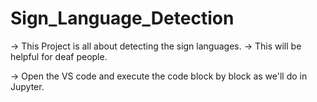 # Sign_Language_Detection
-> This Project is all about detecting the sign languages.
-> This will be helpful for deaf people.

-> Open the VS code and execute the code block by block as we'll do in Jupyter.
